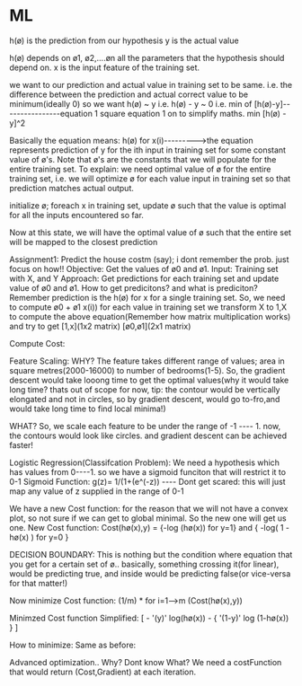 # ML
h(ø) is the prediction from our hypothesis
y is the actual value

h(ø) depends on ø1, ø2,....øn all the parameters that the hypothesis should depend on.
x is the input feature of the training set.



we want to our prediction and actual value in training set to be same. i.e. the difference between the prediction and actual correct value to be minimum(ideally 0)
so we want h(ø) ~ y i.e. h(ø) - y ~ 0
i.e. min of [h(ø)-y]----------------equation 1
square equation 1 on to simplify maths.
min [h(ø) -y]^2

Basically the equation means:
h(ø) for x(i)--------->the equation represents prediction of y for the ith input in training set for some constant value of ø's.
Note that ø's are the constants that we will populate for the entire training set.
To explain:
we need optimal value of ø for the entire training set, i.e. we will optimize ø for each value input in training set so that prediction matches actual output.

initialize ø;
foreach x in training set,
	update ø such that the value is optimal for all the inputs encountered so far.

Now at this state, we will have the optimal value of ø such that the entire set will be mapped to the closest prediction	 

Assignment1:
Predict the house costm (say); i dont remember the prob. just focus on how!!
Objective: Get the values of ø0 and ø1.
Input: Training set with X, and Y
Approach: Get predictions for each training set and update value of ø0 and ø1.
How to get predicitons? and what is prediciton?
Remember prediction is the h(ø) for x for a single training set.
So, we need to compute ø0 + ø1 x(i)) for each value in training set
we transform X to 1,X to compute the above equation(Remember how matrix multiplication works) and try to get [1,x](1x2 matrix) [ø0,ø1](2x1 matrix)

Compute Cost:




Feature Scaling:
WHY?
The feature takes different range of values; area in square metres(2000-16000) to number of bedrooms(1-5).
So, the gradient descent would take looong time to get the optimal values(why it would take long time? thats out of scope for now, tip: the contour would be vertically elongated and not in circles, so by gradient descent, would go to-fro,and would take long time to find local minima!)

WHAT?
So, we scale each feature to be under the range of -1 ---- 1.
now, the contours would look like circles. and gradient descent can be achieved faster!


Logistic Regression(Classifcation Problem):
We need a hypothesis which has values from 0----1.
so we have a sigmoid funciton that will restrict it to 0-1
Sigmoid Function: g(z)= 1/(1+(e^(-z)) ---- Dont get scared: this will just map any value of z supplied in the range of 0-1

We have a new Cost function: for the reason that we will not have a convex plot, so not sure if we can get to global minimal.
So the new one will get us one.
New Cost function: 
Cost(hø(x),y) = {-log (hø(x)) for y=1} and { -log( 1 - hø(x) ) for y=0 }


DECISION BOUNDARY:
This is nothing but the condition where equation that you get for a certain set of ø..
basically, something crossing it(for linear), would be predicting true, and inside would be predicting false(or vice-versa for that matter!)


Now minimize Cost function: (1/m) * for i=1-->m (Cost(hø(x),y))

Minimzed Cost function Simplified: [ - '(y)' log(hø(x)) - { '(1-y)' log (1-hø(x)) } ]

How to minimize: Same as before:

Advanced optimization..
Why?
Dont know
What?
We need a costFunction that would return (Cost,Gradient) at each iteration.

